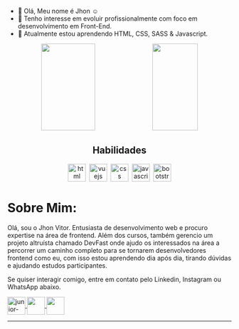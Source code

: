 - 👋 Olá, Meu nome é Jhon :relaxed:	
- :robot: Tenho interesse em evoluir profissionalmente com foco em desenvolvimento em Front-End.
- 🌱 Atualmente estou aprendendo HTML, CSS, SASS & Javascript. 


<div align="center" >  
  <img width="49%" height="195px" src="https://github-readme-stats.vercel.app/api?username=JhonVitorSS&show_icons=true&count_private=true&hide_border=true&title_color=e67993&icon_color=e67993&text_color=f0f6fc&bg_color=0d1117"/> 
  <img width="45%" height="195px" src="https://github-readme-stats.vercel.app/api/top-langs/?username=JhonVitorSS&layout=compact&hide_border=true&title_color=e67993&text_color=f0f6fc&bg_color=0d1117" />
</div>

<div align="center">
  <h2> Habilidades </h2>
<img src="https://cdn.jsdelivr.net/gh/devicons/devicon/icons/html5/html5-original.svg" alt="html" widtf="40" height="40" style="max-width:100%;margin: 0 2px;"></img>
<img src="https://upload.wikimedia.org/wikipedia/commons/thumb/9/96/Sass_Logo_Color.svg/512px-Sass_Logo_Color.svg.png" alt="vuejs" widtf="40" height="40" style="max-width:100%;margin: 0 2px;"/></img>
<img src="https://cdn.jsdelivr.net/gh/devicons/devicon/icons/css3/css3-original.svg" alt="css" widtf="40" height="40" style="max-width:100%;margin: 0 2px;"></img>
<img src="https://cdn.jsdelivr.net/gh/devicons/devicon/icons/javascript/javascript-original.svg" alt="javascript" widtf="40" height="40" style="max-width:100%;margin: 0 2px;"></img>
<img src="https://cdn.jsdelivr.net/gh/devicons/devicon/icons/bootstrap/bootstrap-plain-wordmark.svg" alt="bootstrap" widtf="40" height="40" style="max-width:100%;margin: 0 2px;"/></img>
</div>
  
  ##
 



# Sobre Mim:

Olá, sou o Jhon Vitor. Entusiasta de desenvolvimento web e procuro expertise na área de frontend. Além dos cursos, também gerencio um projeto altruísta chamado DevFast onde ajudo os interessados ​​na área a percorrer um caminho completo para se tornarem desenvolvedores frontend como eu, com isso estou aprendendo dia após dia, tirando dúvidas e ajudando estudos participantes.

Se quiser interagir comigo, entre em contato pelo Linkedin, Instagram ou WhatsApp abaixo.

<a href="https://www.linkedin.com/in/jhon-vitor-santos-sales-783530232/" target="_blank">
  <img align="center" alt="junior-linkedin" width="40" src="https://cdn-icons-png.flaticon.com/512/174/174857.png" style="max-width:100%;">
</a>
<a href="https://www.instagram.com/jhon_vitor_ss/" target="_blank">
  <img  align="center"  src="https://logodownload.org/wp-content/uploads/2017/04/instagram-logo.png" width='40' style="max-width:100%;"/>
</a>
<a href="https://api.whatsapp.com/send?phone=5548999697551&text=Ol%C3%A1.%20venho%20do%20github.%20Gostaria%20de%20falar%20com%20voc%C3%AA!" target="_blank" >
  <img  align="center" src="https://cdn-icons-png.flaticon.com/512/5968/5968841.png" width='40' style="max-width:100%;"/> 
</a>



<hr />









